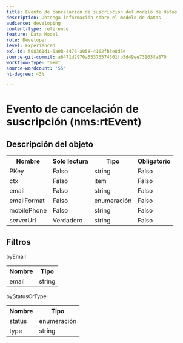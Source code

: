 ```yaml
---
title: Evento de cancelación de suscripción del modelo de datos
description: Obtenga información sobre el modelo de datos
audience: developing
content-type: reference
feature: Data Model
role: Developer
level: Experienced
exl-id: 508361d1-6a0b-4476-a058-4162fb3e8d5e
source-git-commit: a6471d2970a55373574301fb5d49ee73103fa870
workflow-type: tm+mt
source-wordcount: '55'
ht-degree: 43%

---
```


# Evento de cancelación de suscripción (nms:rtEvent)

## Descripción del objeto

<table>
               <tr>
                  <th>Nombre</th>
                  <th>Solo lectura</th>
                  <th>Tipo</th>
                  <th>Obligatorio</th>
               </tr>
               <tr>
                  <td>PKey</td>
                  <td>Falso</td>
                  <td>string</td>
                  <td>Falso</td>
               </tr>
               <tr>
                  <td>ctx</td>
                  <td>Falso</td>
                  <td>item</td>
                  <td>Falso</td>
               </tr>
               <tr>
                  <td>email</td>
                  <td>Falso</td>
                  <td>string</td>
                  <td>Falso</td>
               </tr>
               <tr>
                  <td>emailFormat</td>
                  <td>Falso</td>
                  <td>enumeración</td>
                  <td>Falso</td>
               </tr>
               <tr>
                  <td>mobilePhone</td>
                  <td>Falso</td>
                  <td>string</td>
                  <td>Falso</td>
               </tr>
               <tr>
                  <td>serverUrl</td>
                  <td>Verdadero</td>
                  <td>string</td>
                  <td>Falso</td>
               </tr>
            </table>

## Filtros

byEmail

<table>
    <tr>
    <th>Nombre</th>
    <th>Tipo</th>
    </tr>
    <tr>
    <td>email</td>
    <td>string</td>
    </tr>
</table>

byStatusOrType

<table>
        <tr>
        <th>Nombre</th>
        <th>Tipo</th>
        </tr>
        <tr>
        <td>status</td>
        <td>enumeración</td>
        </tr>
        <tr>
        <td>type</td>
        <td>string</td>
        </tr>
    </table>
